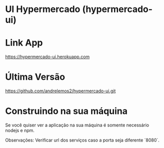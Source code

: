 UI Hypermercado (hypermercado-ui)
==========================


Link App
==========================
https://hypermercado-ui.herokuapp.com


Última Versão
==========================

https://github.com/andrelemos2/hypermercado-ui.git

Construindo na sua máquina
==========================
Se você quiser ver a aplicação na sua máquina é somente necessário nodejs e npm.

Observações: Verificar url dos serviços caso a porta seja diferente ´8080´.
